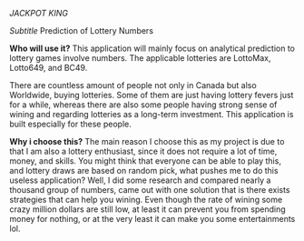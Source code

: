 *JACKPOT KING*

*Subtitle*
Prediction of Lottery Numbers

**Who will use it?**
This application will mainly focus on analytical prediction to lottery games involve numbers. The applicable lotteries are LottoMax, Lotto649, and BC49.

There are countless amount of people not only in Canada but also Worldwide, buying lotteries. Some of them are just having lottery fevers just for a while, whereas there are also some people having strong sense of wining and regarding lotteries as a long-term investment. This application is built especially for these people.

**Why i choose this?**
The main reason I choose this as my project is due to that I am also a lottery enthusiast,
since it does not require a lot of time, money, and skills. You might think that everyone can be able to play this, and lottery draws are based on random pick, what pushes me to do this useless application? Well, I did some research and compared nearly a thousand group of numbers, came out with one solution that is there exists strategies that can help you wining. Even though the rate of wining some crazy million dollars are still low, at least it can prevent you from spending money for nothing, or at the very least it can make you some entertainments lol.

